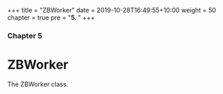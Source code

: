 +++
title = "ZBWorker"
date = 2019-10-28T16:49:55+10:00
weight = 50
chapter = true
pre = "<b>5. </b>"
+++

### Chapter 5

# ZBWorker

The ZBWorker class.
